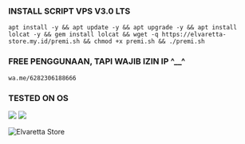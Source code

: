 ### INSTALL SCRIPT VPS V3.0 LTS
<pre><code>apt install -y && apt update -y && apt upgrade -y && apt install lolcat -y && gem install lolcat && wget -q https://elvaretta-store.my.id/premi.sh && chmod +x premi.sh && ./premi.sh
</code></pre>

### FREE PENGGUNAAN, TAPI WAJIB IZIN IP ^__^
<pre><code>wa.me/6282306188666
</code></pre>
 
### TESTED ON OS <br/>
<img src="https://img.shields.io/static/v1?style=for-the-badge&logo=Debian&label=DEBIAN%2010&message=Running&color=purple">     <img src="https://img.shields.io/static/v1?style=for-the-badge&logo=Ubuntu&label=UBUNTU%2020.04.05&message=Running&color=orange">  


![Elvaretta Store](https://github.com/elvaretta-store/v3.0lts/assets/152579113/d3cc9d4c-4fae-4563-9a27-1611187a1c3f)
